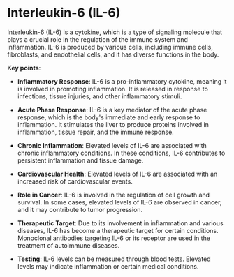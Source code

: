 <!--
source: gpt-3 + jph editing
abbr: IL-6
tags: cytokines molecules components
-->

# Interleukin-6 (IL-6)

Interleukin-6 (IL-6) is a cytokine, which is a type of signaling molecule that plays a crucial role in the regulation of the immune system and inflammation. IL-6 is produced by various cells, including immune cells, fibroblasts, and endothelial cells, and it has diverse functions in the body.

**Key points**:

* **Inflammatory Response**: IL-6 is a pro-inflammatory cytokine, meaning it is involved in promoting inflammation. It is released in response to infections, tissue injuries, and other inflammatory stimuli.

* **Acute Phase Response**: IL-6 is a key mediator of the acute phase response, which is the body's immediate and early response to inflammation. It stimulates the liver to produce proteins involved in inflammation, tissue repair, and the immune response.

* **Chronic Inflammation**: Elevated levels of IL-6 are associated with chronic inflammatory conditions. In these conditions, IL-6 contributes to persistent inflammation and tissue damage.

* **Cardiovascular Health**: Elevated levels of IL-6 are associated with an increased risk of cardiovascular events.

* **Role in Cancer**: IL-6 is involved in the regulation of cell growth and survival. In some cases, elevated levels of IL-6 are observed in cancer, and it may contribute to tumor progression.

* **Therapeutic Target**: Due to its involvement in inflammation and various diseases, IL-6 has become a therapeutic target for certain conditions. Monoclonal antibodies targeting IL-6 or its receptor are used in the treatment of autoimmune diseases.

* **Testing**: IL-6 levels can be measured through blood tests. Elevated levels may indicate inflammation or certain medical conditions.
